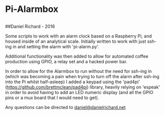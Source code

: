 # Pi-Alarmbox
##
##Daniel Richard - 2016

Some scripts to work with an alarm clock based on a Raspberry Pi, and housed inside
of an analytical scale. Initially written to work with just ssh-ing in and setting the alarm
with 'pi-alarm.py'.

Additional functionality was then added to allow for automated coffee production using GPIO, a relay set and a hacked power bar.

In order to allow for the Alarmbox to run without the need for ssh-ing in (which was becoming a pain
when trying to turn off the alarm after ssh-ing into the Pi whilst half-asleep) I added a keypad
using the 'pad4pi' (https://github.com/brettmclean/pad4pi) library, heavily relying on 'espeak' in order to avoid having to add an LED numeric display (and all the GPIO pins or a mux board that I would need to get).

Any questions can be directed to daniel@danielrichard.net
